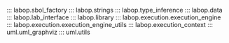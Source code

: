 ::: labop.sbol_factory
::: labop.strings
::: labop.type_inference
::: labop.data
::: labop.lab_interface
::: labop.library
::: labop.execution.execution_engine
::: labop.execution.execution_engine_utils
::: labop.execution_context
::: uml.uml_graphviz
::: uml.utils
